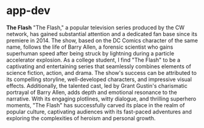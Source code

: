 # app-dev
**The Flash**
"The Flash," a popular television series produced by the CW network, has gained substantial attention and a dedicated fan base since its premiere in 2014. The show, based on the DC Comics character of the same name, follows the life of Barry Allen, a forensic scientist who gains superhuman speed after being struck by lightning during a particle accelerator explosion. As a college student, I find "The Flash" to be a captivating and entertaining series that seamlessly combines elements of science fiction, action, and drama. The show's success can be attributed to its compelling storyline, well-developed characters, and impressive visual effects. Additionally, the talented cast, led by Grant Gustin's charismatic portrayal of Barry Allen, adds depth and emotional resonance to the narrative. With its engaging plotlines, witty dialogue, and thrilling superhero moments, "The Flash" has successfully carved its place in the realm of popular culture, captivating audiences with its fast-paced adventures and exploring the complexities of heroism and personal growth.
